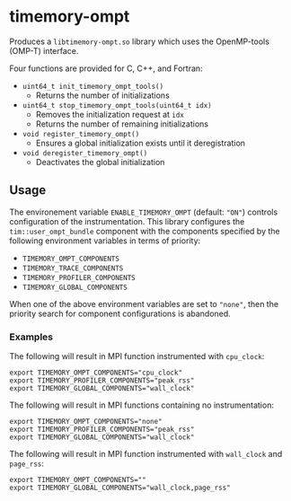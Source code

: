 # timemory-ompt

Produces a `libtimemory-ompt.so` library which uses the OpenMP-tools (OMP-T) interface.

Four functions are provided for C, C++, and Fortran:

- `uint64_t init_timemory_ompt_tools()`
  - Returns the number of initializations
- `uint64_t stop_timemory_ompt_tools(uint64_t idx)`
  - Removes the initialization request at `idx`
  - Returns the number of remaining initializations
- `void register_timemory_ompt()`
  - Ensures a global initialization exists until it deregistration
- `void deregister_timemory_ompt()`
  - Deactivates the global initialization

## Usage

The environement variable `ENABLE_TIMEMORY_OMPT` (default: `"ON"`) controls configuration of the instrumentation.
This library configures the `tim::user_ompt_bundle` component with the components specified by the following environment variables in terms of priority:

- `TIMEMORY_OMPT_COMPONENTS`
- `TIMEMORY_TRACE_COMPONENTS`
- `TIMEMORY_PROFILER_COMPONENTS`
- `TIMEMORY_GLOBAL_COMPONENTS`

When one of the above environment variables are set to `"none"`, then the priority search for component configurations is abandoned.

### Examples

The following will result in MPI function instrumented with `cpu_clock`:

```console
export TIMEMORY_OMPT_COMPONENTS="cpu_clock"
export TIMEMORY_PROFILER_COMPONENTS="peak_rss"
export TIMEMORY_GLOBAL_COMPONENTS="wall_clock"
```

The following will result in MPI functions containing no instrumentation:

```console
export TIMEMORY_OMPT_COMPONENTS="none"
export TIMEMORY_PROFILER_COMPONENTS="peak_rss"
export TIMEMORY_GLOBAL_COMPONENTS="wall_clock"
```

The following will result in MPI function instrumented with `wall_clock` and `page_rss`:

```console
export TIMEMORY_OMPT_COMPONENTS=""
export TIMEMORY_GLOBAL_COMPONENTS="wall_clock,page_rss"
```

